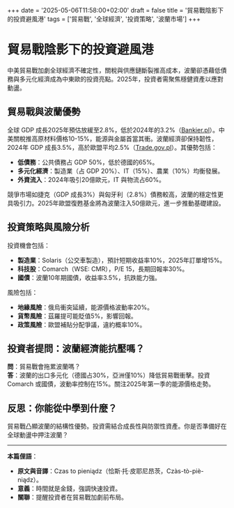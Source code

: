 +++
date = '2025-05-06T11:58:00+02:00'
draft = false
title = '貿易戰陰影下的投資避風港'
tags = ['貿易戰', '全球經濟', '投資策略', '波蘭市場']
+++

# 貿易戰陰影下的投資避風港

中美貿易戰加劇全球經濟不確定性，關稅與供應鏈斷裂推高成本，波蘭卻憑藉低債務與多元化經濟成為中東歐的投資亮點。2025年，投資者需聚焦穩健資產以應對動盪。

## 貿易戰與波蘭優勢

全球 GDP 成長2025年預估放緩至2.8%，低於2024年的3.2%（[Bankier.pl](https://www.bankier.pl/wiadomosc/Kraje-rozwiniete-niegotowe-na-nowe-wstrzasy-gospodarcze-Maja-ograniczone-pole-manewru-8932742.html)）。中美關稅推高原材料價格10-15%，能源與金屬首當其衝。波蘭經濟卻保持韌性，2024年 GDP 成長3.5%，高於歐盟平均2.5%（[Trade.gov.pl](https://www.trade.gov.pl/aktualnosci/napiecia-handlowe-zagrozeniem-dla-globalnego-wzrostu-gospodarczego/)）。其優勢包括：
- **低債務**：公共債務占 GDP 50%，低於德國的65%。
- **多元化經濟**：製造業（占 GDP 20%）、IT（15%）、農業（10%）均衡發展。
- **外資流入**：2024年吸引20億歐元，IT 與物流占60%。

競爭市場如捷克（GDP 成長3%）與匈牙利（2.8%）債務較高，波蘭的穩定性更具吸引力。2025年歐盟復甦基金將為波蘭注入50億歐元，進一步推動基礎建設。

## 投資策略與風險分析

投資機會包括：
- **製造業**：Solaris（公交車製造），預計短期收益率10%，2025年訂單增15%。
- **科技股**：Comarch（WSE: CMR），P/E 15，長期回報率30%。
- **國債**：波蘭10年期國債，收益率3.5%，抗跌能力強。

風險包括：
- **地緣風險**：俄烏衝突延續，能源價格波動率20%。
- **貨幣風險**：茲羅提可能貶值5%，影響回報。
- **政策風險**：歐盟補貼分配爭議，違約概率10%。

## 投資者提問：波蘭經濟能抗壓嗎？

**問**：貿易戰會拖累波蘭嗎？  
**答**：波蘭的出口多元化（德國占30%，亞洲僅10%）降低貿易戰衝擊。投資 Comarch 或國債，波動率控制在15%。關注2025年第一季的能源價格走勢。

## 反思：你能從中學到什麼？

貿易戰凸顯波蘭的結構性優勢。投資需結合成長性與防禦性資產。你是否準備好在全球動盪中押注波蘭？

---

**本篇俚語**：  
- **原文與音譯**：Czas to pieniądz（恰斯·托·皮耶尼昂茨，Czàs-tò-piè-niądz）。  
- **意義**：時間就是金錢，強調快速投資。  
- **關聯**：提醒投資者在貿易戰加劇前布局。